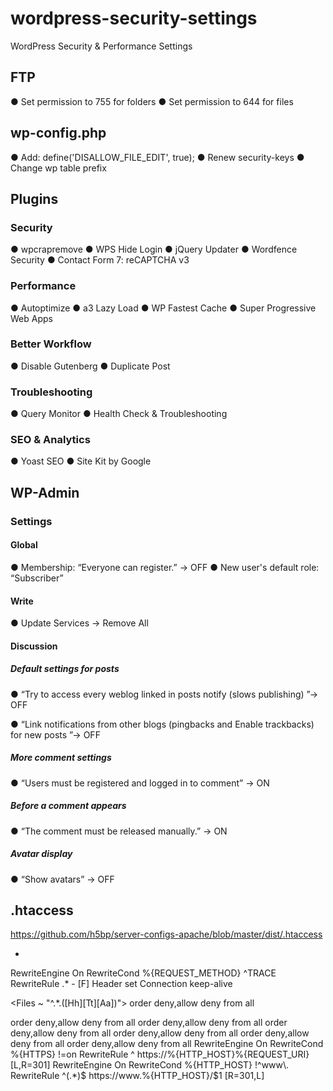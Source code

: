 # wordpress-security-settings

WordPress Security & Performance Settings

## FTP

● Set permission to 755 for folders
● Set permission to 644 for files

## wp-config.php

● Add: define('DISALLOW_FILE_EDIT', true);
● Renew security-keys
● Change wp table prefix

## Plugins

### Security

● wpcrapremove
● WPS Hide Login
● jQuery Updater
● Wordfence Security
● Contact Form 7: reCAPTCHA v3

### Performance

● Autoptimize
● a3 Lazy Load
● WP Fastest Cache
● Super Progressive Web Apps

### Better Workflow

● Disable Gutenberg
● Duplicate Post

### Troubleshooting

● Query Monitor
● Health Check & Troubleshooting

### SEO & Analytics

● Yoast SEO
● Site Kit by Google

## WP-Admin

### Settings

#### Global

● Membership: “Everyone can register.” -> OFF
● New user's default role: “Subscriber”

#### Write

● Update Services -> Remove All

#### Discussion

##### Default settings for posts

● “Try to access every weblog linked in posts notify (slows publishing) ”-> OFF

● “Link notifications from other blogs (pingbacks and Enable trackbacks) for new posts ”-> OFF

##### More comment settings

● “Users must be registered and logged in to comment” -> ON

##### Before a comment appears

● “The comment must be released manually.” -> ON

##### Avatar display

● “Show avatars” -> OFF

## .htaccess

https://github.com/h5bp/server-configs-apache/blob/master/dist/.htaccess

+

<IfModule mod_rewrite.c>
    RewriteEngine On
    RewriteCond %{REQUEST_METHOD} ^TRACE RewriteRule .* - [F]
</IfModule>

<ifModule mod_headers.c>
    Header set Connection keep-alive
</ifModule>

<Files ~ "^.*\.([Hh][Tt][Aa])">
    order deny,allow
    deny from all
</Files>

<Files xmlrpc.php>
    order deny,allow deny from all
</Files>

<Files wp-config.php>
    order deny,allow deny from all
</Files>

<Files wp-config-sample.php>
    order deny,allow
deny from all
</Files>

<Files license.txt>
    order deny,allow deny from all
</Files>

<Files liesmich.html>
    order deny,allow deny from all
</Files>

<Files readme.html>
    order deny,allow deny from all
</Files>

<IfModule mod_rewrite.c>
    RewriteEngine On
    RewriteCond %{HTTPS} !=on
    RewriteRule ^ https://%{HTTP_HOST}%{REQUEST_URI} [L,R=301]
</IfModule>

<IfModule mod_rewrite.c>
    RewriteEngine On
    RewriteCond %{HTTP_HOST} !^www\.
    RewriteRule ^(.*)$ https://www.%{HTTP_HOST}/$1 [R=301,L]
</IfModule>
